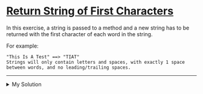 # [Return String of First Characters](https://www.codewars.com/kata/5639bdcef2f9b06ce800005b)

In this exercise, a string is passed to a method and a new string has to be returned with the first character of each
word in the string.

For example:

    "This Is A Test" ==> "TIAT"
    Strings will only contain letters and spaces, with exactly 1 space between words, and no leading/trailing spaces.

---

<details><summary>My Solution</summary>

```js
function makeString(s) {
  return s
    .split(' ')
    .map(w => w[0])
    .join('')
}
```

</details>
